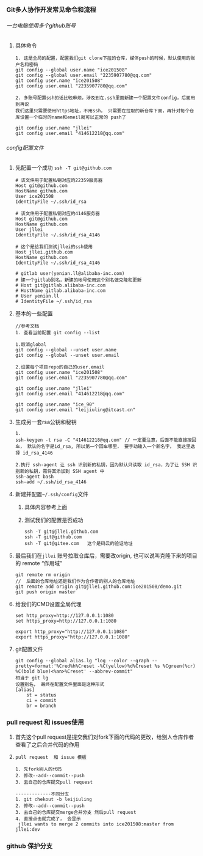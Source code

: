 ### Git多人协作开发常见命令和流程



###### 一台电脑使用多个github账号

1. 具体命令

   ```
   1. 这是全局的配置，配置我们git clone下拉的仓库，媒体push的时候，默认使用的账户名和密码
   git config --global user.name "ice201508"
   git config --global user.email "2235907780@qq.com"
   git config user.name "ice201508"
   git config user.email "2235907780@qq.com"
   
   2. 多账号配置ssh的话比较麻烦，涉及到在.ssh里面新建一个配置文件config，后面用到再说
   我们这里只需要使用https地址，不用ssh， 只需要在拉取的新仓库下面，再针对每个仓库设置一个临时的name和emeil就可以正常的 push了
   
   git config user.name "jllei"
   git config user.email "414612218@qq.com"
   ```



###### config配置文件

1. 先配置一个成功 `ssh -T git@github.com`

   ```
   # 该文件用于配置私钥对应的22359服务器
   Host git@github.com
   HostName github.com
   User ice201508
   IdentityFile ~/.ssh/id_rsa
   
   # 该文件用于配置私钥对应的4146服务器
   Host git@github.com
   HostName github.com
   User jllei
   IdentityFile ~/.ssh/id_rsa_4146
   
   # 这个是给我们测试jllei的ssh使用
   Host jllei.github.com
   HostName github.com
   IdentityFile ~/.ssh/id_rsa_4146
   
   # gitlab user(yenian.ll@alibaba-inc.com)
   # 建一个gitlab别名，新建的帐号使用这个别名做克隆和更新
   # Host git@gitlab.alibaba-inc.com
   # HostName gitlab.alibaba-inc.com
   # User yenian.ll
   # IdentityFile ~/.ssh/id_rsa
   ```

2. 基本的一些配置

   ```
   //参考文档
   1. 查看当前配置 git config --list
   
   1.取消global
   git config --global --unset user.name
   git config --global --unset user.email
   
   2.设置每个项目repo的自己的user.email
   git config user.name "ice201508"
   git config user.email "2235907780@qq.com"
   
   git config user.name "jllei"
   git config user.email "414612218@qq.com"
   
   git config user.name "ice_90"
   git config user.email "leijiuling@itcast.cn"
   ```

3. 生成另一套rsa公钥和秘钥

   ```
   1.
   ssh-keygen -t rsa -C "414612218@qq.com" // 一定要注意，后面不能直接按回车， 默认的名字是id_rsa, 所以第一个回车哪里， 要手动输入一个新名字， 我这里选择 id_rsa_4146
   
   2.执行 ssh-agent 让 ssh 识别新的私钥，因为默认只读取 id_rsa，为了让 SSH 识别新的私钥，需将其添加到 SSH agent 中
   ssh-agent bash
   ssh-add ~/.ssh/id_rsa_4146
   ```

4. 新建并配置`~/.ssh/config`文件

   1. 具体内容参考上面

   2. 测试我们的配置是否成功

      ```
      ssh -T git@jllei.github.com
      ssh -T git@github.com
      ssh -T git@gitee.com   这个是码云的验证地址
      ```

5. 最后我们在`jllei` 账号拉取仓库后，需要改origin, 也可以说叫克隆下来的项目的 remote “作用域”

   ```
   git remote rm origin
   //  后面的仓库地址还是我们作为合作者的别人的仓库地址
   git remote add origin git@jllei.github.com:ice201508/demo.git 
   git push origin master
   ```

6. 给我们的CMD设置全局代理

   ```
   set http_proxy=http://127.0.0.1:1080
   set https_proxy=http://127.0.0.1:1080
   
   export http_proxy="http://127.0.0.1:1080" 
   export https_proxy="http://127.0.0.1:1080" 
   ```

7. git配置文件

   ```
   git config --global alias.lg "log --color --graph --pretty=format:'%Cred%h%Creset -%C(yellow)%d%Creset %s %Cgreen(%cr) %C(bold blue)<%an>%Creset' --abbrev-commit"
   相当于 git lg
   设置别名， 最终在配置文件里面是这种形式
   [alias]  
       st = status  
       ci = commit  
       br = branch  
   ```

   



### pull request 和 issues使用

1. 首先这个pull request是提交我们对fork下面的代码的更改，给别人仓库作者查看了之后合并代码的作用

2. `pull request  和 issue 模板` 

   ```
   1. 先fork别人的代码
   2. 修改--add--commit--push
   3. 去自己的仓库提交pull request
   
   -------------不同分支
   1. git chekout -b leijiuling
   2. 修改--add--commit--push
   3. 去自己的仓库提交merge合并分支 然后pull request
   4. 直接点击就完成了， 会显示
   	jllei wants to merge 2 commits into ice201508:master from jllei:dev
   ```




### github 保护分支

